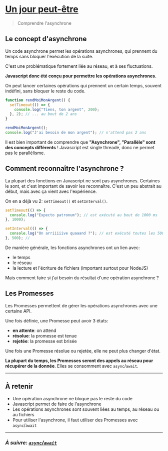 # [Un jour peut-être](https://developer.mozilla.org/fr/docs/Web/API/Fetch_API)

> Comprendre l'asynchrone

## Le concept d'asynchrone

Un code asynchrone permet les opérations asynchrones, qui prennent du temps sans
bloquer l'exécution de la suite.

C'est une problématique fortement liée au réseau, et à ses fluctuations.

**Javascript donc été conçu pour permettre les opérations asynchrones.**

On peut lancer certaines opérations qui prennent un certain temps, souvent
indéfini, sans bloquer le reste du code.

```js
function rendMoiMonArgent() {
  setTimeout(() => {
    console.log("Tiens, ton argent", 200);
  }, 2); // ... au bout de 2 ans
}

rendMoiMonArgent();
console.log("J'ai besoin de mon argent"); // n'attend pas 2 ans
```

Il est bien important de comprendre que **"Asynchrone", "Parallèle" sont des
concepts différents** ! Javascript est single threadé, donc ne permet pas le
parallélisme.

## Comment reconnaître l'asynchrone ?

La plupart des fonctions en Javascript ne sont pas asynchrones. Certaines le sont, et c'est important de savoir les reconnaître. C'est un peu abstrait au début, mais avec ça vient avec l'expérience.

On en a déjà vu 2: `setTimeout()` et `setInterval()`.

```js
setTimeout(() => {
  console.log("Expecto patronum"); // est exécuté au bout de 1000 ms
}, 1000);

setInterval(() => {
  console.log("On arriiiiive quaaand ?"); // est exécuté toutes les 500 ms
}, 500); //
```

De manière générale, les fonctions asynchrones ont un lien avec:
- le temps
- le réseau
- la lecture et l'écriture de fichiers (important surtout pour NodeJS)

Mais comment faire si j'ai besoin du résultat d'une opération asynchrone ?

## Les Promesses

Les Promesses permettent de gérer les opérations asynchrones avec une certaine API.

Une fois définie, une Promesse peut avoir 3 états:

- **en attente**: on attend
- **résolue**: la promesse est tenue
- **rejetée**: la promesse est brisée

Une fois une Promesse résolue ou rejetée, elle ne peut plus changer d'état.

**La plupart du temps, les Promesses seront des appels au réseau pour récupérer de la donnée**. Elles se consomment avec `async`/`await`.

---

## À retenir

- Une opération asynchrone ne bloque pas le reste du code
- Javascript permet de faire de l'asynchrone
- Les opérations asynchrones sont souvent liées au temps, au réseau ou au fichiers
- Pour utiliser l'asynchrone, il faut utiliser des Promesses avec `async`/`await`

---

### _À suivre: [`async`/`await`](./4-1_async_await.md)_
